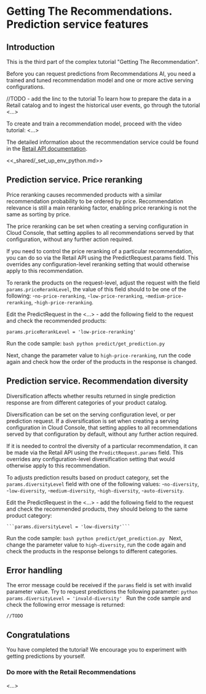 <walkthrough-metadata>
  <meta name="title" content="Getting The Recommendations. Prediction Service" />
  <meta name="description" content="Prediction service features" />
  <meta name="component_id" content="593554" />
  <meta name="short_id" content="true" />
</walkthrough-metadata>

# Getting The Recommendations. Prediction service features

## Introduction

This is the third part of the complex tutorial "Getting The Recommendation".

Before you can request predictions from Recommendations AI, you need a trained and tuned recommendation model and one or more active serving configurations.

//TODO - add the linc to the tutorial
To learn how to prepare the data in a Retail catalog and to ingest the historical user events, go through the tutorial <...>

To create and train a recommendation model, proceed with the video tutorial: <...>

The detailed information about the recommendation service could be found in the [Retail API documentation](https://cloud.google.com/retail/docs/predict#recommendations-predict-java).

<walkthrough-tutorial-duration duration="10"></walkthrough-tutorial-duration>

<<_shared/_set_up_env_python.md>>
 
## Prediction service. Price reranking

Price reranking causes recommended products with a similar recommendation probability to be ordered by price. 
Recommendation relevance is still a main reranking factor, enabling price reranking is not the same as sorting by price.

The price reranking can be set when creating a serving configuration in Cloud Console, 
that setting applies to all recommendations served by that configuration, without any further action required.

If you need to control the price reranking of a particular recommendation, you can do so via the Retail API using the PredictRequest.params field. 
This overrides any configuration-level reranking setting that would otherwise apply to this recommendation.

To rerank the products on the request-level, adjust the request with the field
`params.priceRerankLevel`, the value of this field should to be one of the following:
   -`no-price-reranking`, 
   -`low-price-reranking`, 
   -`medium-price-reranking`, 
   -`high-price-reranking`. 

Edit the PredictRequest in the <...> - add the following field to the request and check the recommended products:

```params.priceRerankLevel = 'low-price-reranking'```

Run the code sample:
    ```bash
    python predict/get_prediction.py
    ```

Next, change the parameter value to `high-price-reranking`, run the code again and check how the order of the products in the response is changed.

## Prediction service. Recommendation diversity

Diversification affects whether results returned in single prediction response are from different categories of your product catalog.

Diversification can be set on the serving configuration level, or per prediction request.
If a diversification is set when creating a serving configuration in Cloud Console, 
that setting applies to all recommendations served by that configuration by default, 
without any further action required.

If it is needed to control the diversity of a particular recommendation, it can be made via the Retail API using the `PredictRequest.params` field. 
This overrides any configuration-level diversification setting that would otherwise apply to this recommendation.

To adjusts prediction results based on product category, set the `params.diversityLevel` field with one of the following values:
-`no-diversity`, 
-`low-diversity`, 
-`medium-diversity`, 
-`high-diversity`, 
-`auto-diversity`.

Edit the PredictRequest in the <...> - add the following field to the request and check the recommended products, they should belong to the same product category:

    ```params.diversityLevel = 'low-diversity'```

Run the code sample:
    ```bash
    python predict/get_prediction.py
    ```
Next, change the parameter value to `high-diversity`, run the code again and check the products in the response belongs to different categories.

## Error handling

The error message could be received if the `params` field is set with invalid parameter value.
Try to request predictions the following parameter:
    ```python
    params.diversityLevel = 'invald-diversity'
    ```
Run the code sample and check the following error message is returned:

```
//TODO
```

## Congratulations

<walkthrough-conclusion-trophy></walkthrough-conclusion-trophy>

You have completed the tutorial! We encourage you to experiment with getting predictions by yourself.

<walkthrough-inline-feedback></walkthrough-inline-feedback>

### Do more with the Retail Recommendations

<walkthrough-tutorial-card tutorialid="retail__retail_api_v2_<...>" icon="LOGO_PYTHON" title="<...>" keepPrevious=true>
<...></walkthrough-tutorial-card>
